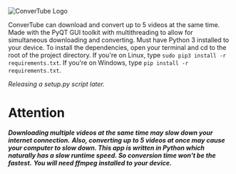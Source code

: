 ![ConverTube Logo](https://github.com/sketchyboi14/ConverTube/blob/master/assets/ConverTube_Logo.png)

ConverTube can download and convert up to 5 videos at the same time. Made with the PyQT GUI toolkit with multithreading to allow for simultaneous downloading and converting. Must have Python 3 installed to your device.
To install the dependencies, open your terminal and cd to the root of the project directory. If you're on Linux, type ``sudo pip3 install -r requirements.txt``. If you're on Windows, type ``pip install -r requirements.txt``.

*Releasing a setup.py script later.*


# Attention
***Downloading multiple videos at the same time may slow down your internet connection.***
***Also, converting up to 5 videos at once may cause your computer to slow down. This app is written in Python which naturally has a slow runtime speed. So conversion time won't be the fastest.***
***You will need ffmpeg installed to your device.***
